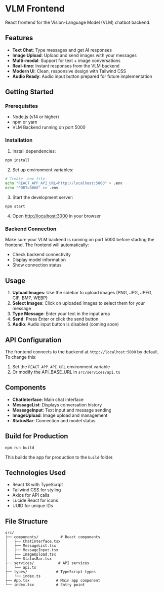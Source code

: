 # VLM Frontend

React frontend for the Vision-Language Model (VLM) chatbot backend.

## Features

- **Text Chat**: Type messages and get AI responses
- **Image Upload**: Upload and send images with your messages
- **Multi-modal**: Support for text + image conversations
- **Real-time**: Instant responses from the VLM backend
- **Modern UI**: Clean, responsive design with Tailwind CSS
- **Audio Ready**: Audio input button prepared for future implementation

## Getting Started

### Prerequisites

- Node.js (v14 or higher)
- npm or yarn
- VLM Backend running on port 5000

### Installation

1. Install dependencies:
```bash
npm install
```

2. Set up environment variables:
```bash
# Create .env file
echo "REACT_APP_API_URL=http://localhost:5000" > .env
echo "PORT=3000" >> .env
```

3. Start the development server:
```bash
npm start
```

4. Open [http://localhost:3000](http://localhost:3000) in your browser

### Backend Connection

Make sure your VLM backend is running on port 5000 before starting the frontend. The frontend will automatically:
- Check backend connectivity
- Display model information
- Show connection status

## Usage

1. **Upload Images**: Use the sidebar to upload images (PNG, JPG, JPEG, GIF, BMP, WEBP)
2. **Select Images**: Click on uploaded images to select them for your message
3. **Type Message**: Enter your text in the input area
4. **Send**: Press Enter or click the send button
5. **Audio**: Audio input button is disabled (coming soon)

## API Configuration

The frontend connects to the backend at `http://localhost:5000` by default. To change this:

1. Set the `REACT_APP_API_URL` environment variable
2. Or modify the API_BASE_URL in `src/services/api.ts`

## Components

- **ChatInterface**: Main chat interface
- **MessageList**: Displays conversation history
- **MessageInput**: Text input and message sending
- **ImageUpload**: Image upload and management
- **StatusBar**: Connection and model status

## Build for Production

```bash
npm run build
```

This builds the app for production to the `build` folder.

## Technologies Used

- React 18 with TypeScript
- Tailwind CSS for styling
- Axios for API calls
- Lucide React for icons
- UUID for unique IDs

## File Structure

```
src/
├── components/          # React components
│   ├── ChatInterface.tsx
│   ├── MessageList.tsx
│   ├── MessageInput.tsx
│   ├── ImageUpload.tsx
│   └── StatusBar.tsx
├── services/           # API services
│   └── api.ts
├── types/             # TypeScript types
│   └── index.ts
├── App.tsx            # Main app component
└── index.tsx          # Entry point
```
